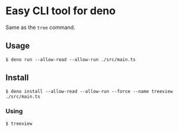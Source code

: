 # Easy CLI tool for deno

Same as the `tree` command.

## Usage

```
$ deno run --allow-read --allow-run ./src/main.ts
```

## Install

```
$ deno install --allow-read --allow-run --force --name treeview ./src/main.ts
```

### Using

```
$ treeview
```
